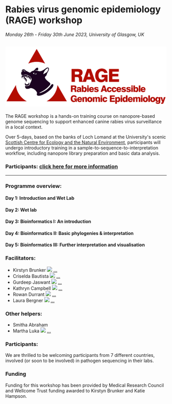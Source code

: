 # Rabies virus genomic epidemiology (RAGE) workshop

*Monday 26th - Friday 30th June 2023, University of Glasgow, UK*

![RAGE](icon/RAGE.jpg)
---

The RAGE workshop is a hands-on training course on nanopore-based genome sequencing to support enhanced canine rabies virus surveillance in a local context.  

Over 5-days, based on the banks of Loch Lomand at the University's scenic [Scottish Centre for Ecology and the Natural Environment](https://www.gla.ac.uk/research/az/scene/), participants will undergo introductory training in  a sample-to-sequence-to-interpretation workflow, including nanopore library preparation and basic data analysis.

### Participants: [click here for more information](participant_information/README.md)
---

### Programme overview:

#### Day 1: Introduction and Wet Lab
#### Day 2: Wet lab
#### Day 3: Bioinformatics I: An introduction
#### Day 4: Bioinformatics II: Basic phylogenies & interpretation
#### Day 5: Bioinformatics III: Further interpretation and visualisation

### Facilitators:

* Kirstyn Brunker <img  src="https://github.com/RAGE-toolkit/RAGE-workshop/assets/10990340/a8f4f246-e333-4847-a5e8-9976152093ff" width="21px"/> [...](https://twitter.com/kirstynbrunker)
* Criselda Bautista <img  src="https://github.com/RAGE-toolkit/RAGE-workshop/assets/10990340/a8f4f246-e333-4847-a5e8-9976152093ff" width="21px"/> [...](https://twitter.com/VetEssel)
* Gurdeep Jaswant <img  src="https://github.com/RAGE-toolkit/RAGE-workshop/assets/10990340/a8f4f246-e333-4847-a5e8-9976152093ff" width="21px"/> [...](https://twitter.com/Gurdeep_Jaswant)
* Kathryn Campbell <img  src="https://github.com/RAGE-toolkit/RAGE-workshop/assets/10990340/a8f4f246-e333-4847-a5e8-9976152093ff" width="21px"/> [...](https://twitter.com/ThatKatC)
* Rowan Durrant <img  src="https://github.com/RAGE-toolkit/RAGE-workshop/assets/10990340/a8f4f246-e333-4847-a5e8-9976152093ff" width="21px"/> [...](https://twitter.com/RowanGDurrant)
* Laura Bergner <img  src="https://github.com/RAGE-toolkit/RAGE-workshop/assets/10990340/a8f4f246-e333-4847-a5e8-9976152093ff" width="21px"/> [...](https://twitter.com/laura_bergner)

### Other helpers:
* Smitha Abraham
* Martha Luka <img  src="https://github.com/RAGE-toolkit/RAGE-workshop/assets/10990340/a8f4f246-e333-4847-a5e8-9976152093ff" width="21px"/> [...](https://twitter.com/martha_mawia)

### Participants:
We are thrilled to be welcoming participants from 7 different countries, involved (or soon to be involved) in pathogen sequencing in their labs. 

### Funding
Funding for this workshop has been provided by Medical Research Council and Wellcome Trust funding awarded to Kirstyn Brunker and Katie Hampson.
